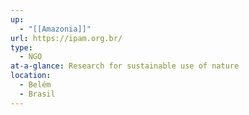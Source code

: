 ```yaml
---
up:
  - "[[Amazonia]]"
url: https://ipam.org.br/
type:
  - NGO
at-a-glance: Research for sustainable use of nature
location:
  - Belém
  - Brasil
---
```

